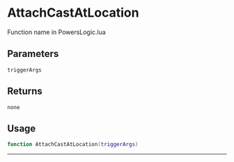 # AttachCastAtLocation
Function name in PowersLogic.lua
## Parameters
`triggerArgs`
## Returns
`none`
## Usage
```lua
function AttachCastAtLocation(triggerArgs)
```
---
